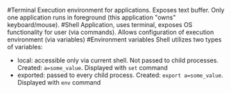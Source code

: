 #Terminal
Execution environment for applications. Exposes text buffer. Only one application runs in foreground (this application "owns" keyboard/mouse).
#Shell
Application, uses terminal, exposes OS functionality for user (via commands). Allows configuration of execution environment (via variables)
#Environment variables
Shell utilizes two types of variables:
 - local: accessible only via current shell. Not passed to child processes. Created: `a=some_value`. Displayed with `set` command
 - exported: passed to every child process. Created: `export a=some_value`. Displayed with `env` command